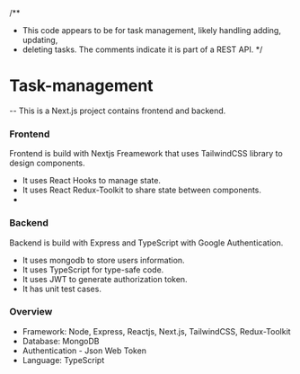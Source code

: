 /**
 * This code appears to be for task management, likely handling adding, updating, 
* deleting tasks. The comments indicate it is part of a REST API.
*/
# Task-management

-- This is a Next.js project contains frontend and backend.

### Frontend 
Frontend is build with Nextjs Freamework that uses TailwindCSS library to design components. 
- It uses React Hooks to manage state.
- It uses React Redux-Toolkit to share state between components.
- 

### Backend
Backend is build with Express and TypeScript with Google Authentication.
- It uses mongodb to store users information.
- It uses TypeScript for type-safe code.
- It uses JWT to generate authorization token.
- It has unit test cases.

### Overview
- Framework: Node, Express, Reactjs, Next.js, TailwindCSS, Redux-Toolkit 
- Database: MongoDB
- Authentication - Json Web Token
- Language: TypeScript


